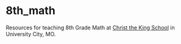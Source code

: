 # 8th_math
Resources for teaching 8th Grade Math at [Christ the King School](http://www.ctkstl.com/school.html) in University City, MO.
